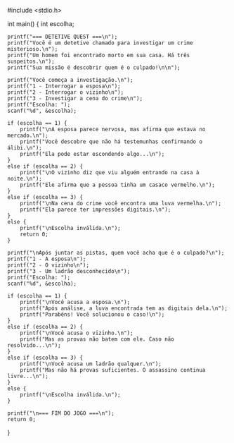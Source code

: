 #include <stdio.h>

int main() {
    int escolha;

    printf("=== DETETIVE QUEST ===\n");
    printf("Você é um detetive chamado para investigar um crime misterioso.\n");
    printf("Um homem foi encontrado morto em sua casa. Há três suspeitos.\n");
    printf("Sua missão é descobrir quem é o culpado!\n\n");

    printf("Você começa a investigação.\n");
    printf("1 - Interrogar a esposa\n");
    printf("2 - Interrogar o vizinho\n");
    printf("3 - Investigar a cena do crime\n");
    printf("Escolha: ");
    scanf("%d", &escolha);

    if (escolha == 1) {
        printf("\nA esposa parece nervosa, mas afirma que estava no mercado.\n");
        printf("Você descobre que não há testemunhas confirmando o álibi.\n");
        printf("Ela pode estar escondendo algo...\n");
    } 
    else if (escolha == 2) {
        printf("\nO vizinho diz que viu alguém entrando na casa à noite.\n");
        printf("Ele afirma que a pessoa tinha um casaco vermelho.\n");
    } 
    else if (escolha == 3) {
        printf("\nNa cena do crime você encontra uma luva vermelha.\n");
        printf("Ela parece ter impressões digitais.\n");
    } 
    else {
        printf("\nEscolha inválida.\n");
        return 0;
    }

    printf("\nApós juntar as pistas, quem você acha que é o culpado?\n");
    printf("1 - A esposa\n");
    printf("2 - O vizinho\n");
    printf("3 - Um ladrão desconhecido\n");
    printf("Escolha: ");
    scanf("%d", &escolha);

    if (escolha == 1) {
        printf("\nVocê acusa a esposa.\n");
        printf("Após análise, a luva encontrada tem as digitais dela.\n");
        printf("Parabéns! Você solucionou o caso!\n");
    } 
    else if (escolha == 2) {
        printf("\nVocê acusa o vizinho.\n");
        printf("Mas as provas não batem com ele. Caso não resolvido...\n");
    } 
    else if (escolha == 3) {
        printf("\nVocê acusa um ladrão qualquer.\n");
        printf("Mas não há provas suficientes. O assassino continua livre...\n");
    } 
    else {
        printf("\nEscolha inválida.\n");
    }

    printf("\n=== FIM DO JOGO ===\n");
    return 0;
}
